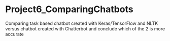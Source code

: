 # Project6_ComparingChatbots
Comparing task based chatbot created with Keras/TensorFlow and NLTK versus chatbot created with Chatterbot and conclude which of the 2 is more accurate
